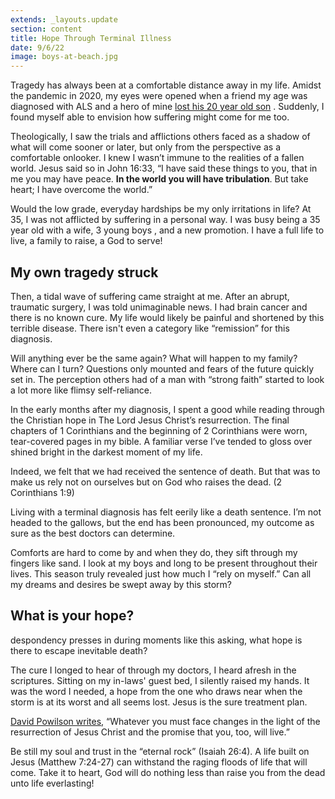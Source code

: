 ```yaml
---
extends: _layouts.update
section: content
title: Hope Through Terminal Illness
date: 9/6/22
image: boys-at-beach.jpg
---
```


Tragedy has always been at a comfortable distance away in my life. Amidst the pandemic in 2020, my eyes were opened when a friend my age was diagnosed with ALS and a hero of mine  <a class="text-yellow-500" href="https://www.challies.com/articles/my-son-my-dear-son-has-gone-to-be-with-the-lord/">lost his 20 year old son</a> . Suddenly, I found myself able to envision how suffering might come for me too.

Theologically, I saw the trials and afflictions others faced as a shadow of what will come sooner or later, but only from the perspective as a comfortable onlooker. I knew I wasn’t immune to the realities of a fallen world. Jesus said so in John 16:33, “I have said these things to you, that in me you may have peace. <b b class="font-semibold">In the world you will have tribulation</b>. But take heart; I have overcome the world.”

Would the low grade, everyday hardships be my only irritations in life? At 35, I was not afflicted by suffering in a personal way. I was busy being a 35 year old with a wife, 3 young boys , and a new promotion. I have a full life to live, a family to raise, a God to serve!

## My own tragedy struck

Then, a tidal wave of suffering came straight at me. After an abrupt, traumatic surgery, I was told unimaginable news. I had brain cancer and there is no known cure. My life would likely be painful and shortened by this terrible disease. There isn't even a category like “remission” for this diagnosis. 

Will anything ever be the same again? What will happen to my family? Where can I turn? Questions only mounted and fears of the future quickly set in. The perception others had of a man with “strong faith” started to look a lot more like flimsy self-reliance.

In the early months after my diagnosis, I spent a good while reading through the Christian hope in The Lord Jesus Christ’s resurrection. The final chapters of 1 Corinthians and the beginning of 2 Corinthians were worn, tear-covered pages in my bible. A familiar verse I’ve tended to gloss over shined bright in the darkest moment of my life. 

<x-blockquote class="font-mono">
    <div>Indeed, we felt that we had received the sentence of death. But that was to make us rely not on ourselves but on God who raises the dead. (2 Corinthians 1:9)</div>
</x-blockquote>

Living with a terminal diagnosis has felt eerily like a death sentence. I’m not headed to the gallows, but the end has been pronounced, my outcome as sure as the best doctors can determine. 

Comforts are hard to come by and when they do, they sift through my fingers like sand. I look at my boys and long to be present throughout their lives. This season truly revealed just how much I “rely on myself.” Can all my dreams and desires be swept away by this storm?

## What is your hope?

despondency presses in during moments like this asking, what hope is there to escape inevitable death? 

The cure I longed to hear of through my doctors, I heard afresh in the scriptures. Sitting on my in-laws' guest bed, I silently raised my hands. It was the word I needed, a hope from the one who draws near when the storm is at its worst and all seems lost. Jesus is the sure treatment plan.

<a href="https://www.crossway.org/books/gods-grace-in-your-suffering-tpb/" class="text-yellow-500">David Powilson writes</a>, “Whatever you must face changes in the light of the resurrection of Jesus Christ and the promise that you, too, will live.”

Be still my soul and trust in the “eternal rock” (Isaiah 26:4). A life built on Jesus (Matthew 7:24-27) can withstand the raging floods of life that will come. Take it to heart, God will do nothing less than raise you from the dead unto life everlasting!